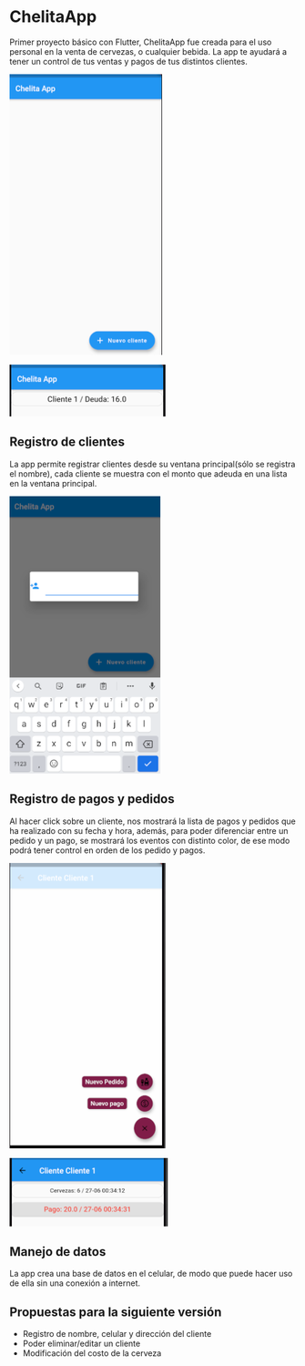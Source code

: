 # ChelitaApp

Primer proyecto básico con Flutter, ChelitaApp fue creada para el uso personal en la venta de cervezas, o cualquier bebida. La app te ayudará a tener un control de tus ventas y pagos de tus distintos clientes.

![Screenshot](Screenshots/Screenshot_Chela1.png)

![Screenshot](Screenshots/Screenshot_Chela6.png)
 
## Registro de clientes
  
 La app permite registrar clientes desde su ventana principal(sólo se registra el nombre), cada cliente se muestra con el monto que adeuda en una lista en la ventana principal.
 
![Screenshot](Screenshots/Screenshot_Chela2.png)

## Registro de pagos y pedidos

  Al hacer click sobre un cliente, nos mostrará la lista de pagos y pedidos que ha realizado con su fecha y hora, además, para poder diferenciar entre un pedido y un pago, se mostrará los eventos con distinto color, de ese modo podrá tener control en orden de los pedido y pagos.

![Screenshot](Screenshots/Screenshot_Chela4.png)

![Screenshot](Screenshots/Screenshot_Chela5.png)
 
## Manejo de datos

La app crea una base de datos en el celular, de modo que puede hacer uso de ella sin una conexión a internet.

## Propuestas para la siguiente versión

* Registro de nombre, celular y dirección del cliente
* Poder eliminar/editar un cliente
* Modificación del costo de la cerveza
